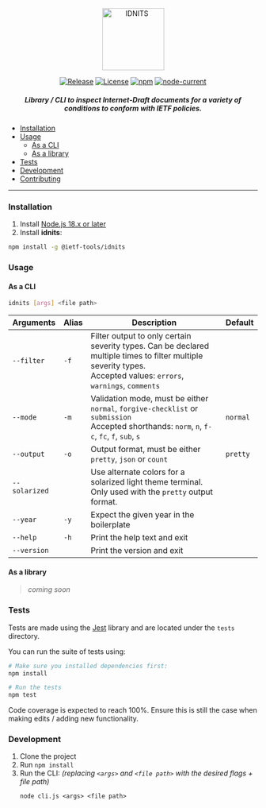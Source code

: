 <div align="center">
    
<img src="https://raw.githubusercontent.com/ietf-tools/common/main/assets/logos/idnits.svg" alt="IDNITS" height="125" />
    
[![Release](https://img.shields.io/github/release/ietf-tools/idnits.svg?style=flat&maxAge=600)](https://github.com/ietf-tools/idnits/releases)
[![License](https://img.shields.io/github/license/ietf-tools/idnits)](https://github.com/ietf-tools/idnits/blob/v3/LICENSE)
[![npm](https://img.shields.io/npm/v/@ietf-tools/idnits)](https://www.npmjs.com/package/@ietf-tools/idnits)
[![node-current](https://img.shields.io/node/v/@ietf-tools/idnits)](https://github.com/ietf-tools/idnits)
    
##### Library / CLI to inspect Internet-Draft documents for a variety of conditions to conform with IETF policies.
    
</div>

- [Installation](#installation)
- [Usage](#usage)
  - [As a CLI](#as-a-cli)
  - [As a library](#as-a-library)
- [Tests](#tests)
- [Development](#development)
- [Contributing](https://github.com/ietf-tools/.github/blob/main/CONTRIBUTING.md)

---

### Installation

1. Install [Node.js 18.x or later](https://nodejs.org/)
2. Install **idnits**:

```sh
npm install -g @ietf-tools/idnits
```

### Usage

#### As a CLI

```sh
idnits [args] <file path>
```

| Arguments | Alias | Description | Default |
|---|---|---|---|
| `--filter` | `-f` | Filter output to only certain severity types. Can be declared multiple times to filter multiple severity types.<br>Accepted values: `errors`, `warnings`, `comments` |  |
| `--mode` | `-m` | Validation mode, must be either `normal`, `forgive-checklist` or `submission`<br>Accepted shorthands: `norm`, `n`, `f-c`, `fc`, `f`, `sub`, `s` | `normal` |
| `--output` | `-o` | Output format, must be either `pretty`, `json` or `count` | `pretty` |
| `--solarized` |  | Use alternate colors for a solarized light theme terminal.<br>Only used with the `pretty` output format. |
| `--year` | `-y` | Expect the given year in the boilerplate |  |
| `--help` | `-h` | Print the help text and exit |  |
| `--version` |  | Print the version and exit |  |

#### As a library

> *coming soon*

### Tests

Tests are made using the [Jest](https://jestjs.io/) library and are located under the `tests` directory.

You can run the suite of tests using:
```sh
# Make sure you installed dependencies first:
npm install

# Run the tests
npm test
```

Code coverage is expected to reach 100%. Ensure this is still the case when making edits / adding new functionality.

### Development

1. Clone the project
2. Run `npm install`
3. Run the CLI: *(replacing `<args>` and `<file path>` with the desired flags + file path)*
    ```
    node cli.js <args> <file path>
    ```
